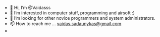 - 👋 Hi, I’m @Vaidasss 
- 👀 I’m interested in computer stuff, programming and airsoft :)
- 💞️ I’m looking for other novice programmers and system administrators. 
- 📫 How to reach me ... vaidas.sadaunykas@gmail.com
- 

<!---
Vaidasss/Vaidasss is a ✨ special ✨ repository because its `README.md` (this file) appears on your GitHub profile.
You can click the Preview link to take a look at your changes.
--->
